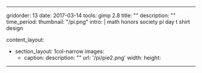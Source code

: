 ---

gridorder: 13
date: 2017-03-14
tools: gimp 2.8
title: ""
description: ""
time_period:
thumbnail: "/pi.png"
intro: |
 math honors society pi day t shirt design

content_layout:
  - section_layout: 1col-narrow
    images:
      - caption:
        description: ""
        url: '/pi/pie2.png'
        width:
        height:

---
